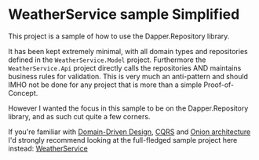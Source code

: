 # WeatherService sample Simplified

This project is a sample of how to use the Dapper.Repository library.

It has been kept extremely minimal, with all domain types and repositories defined in the `WeatherService.Model` project. 
Furthermore the `WeatherService.Api` project directly calls the repositories AND maintains business rules for validation.
This is very much an anti-pattern and should IMHO not be done for any project that is more than a simple Proof-of-Concept. 

However I wanted the focus in this sample to be on the Dapper.Repository library, and as such cut quite a few corners.

If you're familiar with [Domain-Driven Design](https://en.wikipedia.org/wiki/Domain-driven_design), [CQRS](https://en.wikipedia.org/wiki/Command%E2%80%93query_separation) and [Onion architecture](https://en.everybodywiki.com/Onion_Architecture) I'd strongly recommend looking at the full-fledged sample project here instead: [WeatherService](https://github.com/steffenskov/Dapper.Repository/tree/main/samples/WeatherService)